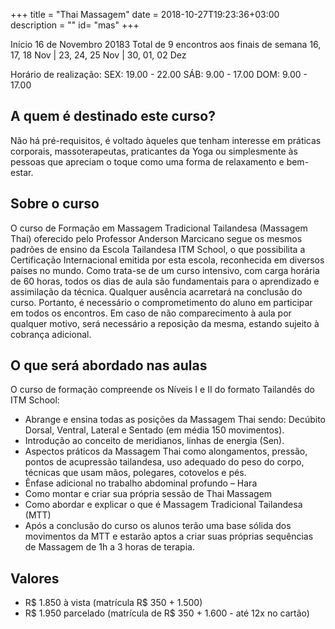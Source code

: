 +++
title = "Thai Massagem"
date = 2018-10-27T19:23:36+03:00
description = ""
id= "mas"
+++

Início 16 de Novembro 20183
Total de 9 encontros aos finais de semana
16, 17, 18 Nov | 23, 24, 25 Nov | 30, 01, 02 Dez

Horário de realização:
SEX: 19.00 - 22.00
SÁB: 9.00 - 17.00
DOM: 9.00 - 17.00


## A quem é destinado este curso?
Não há pré-requisitos, é voltado àqueles que tenham interesse em práticas corporais, massoterapeutas, praticantes da Yoga ou simplesmente às pessoas que apreciam o toque como uma forma de relaxamento e bem-estar.

## Sobre o curso
O curso de Formação em Massagem Tradicional Tailandesa (Massagem Thai) oferecido pelo Professor Anderson Marcicano segue os mesmos padrões de ensino da Escola Tailandesa ITM School, o que possibilita a Certificação Internacional emitida por esta escola, reconhecida em diversos países no mundo.
Como trata-se de um curso intensivo, com carga horária de 60 horas, todos os dias de aula são fundamentais para o aprendizado e assimilação da técnica. Qualquer ausência acarretará na conclusão do curso. Portanto, é necessário o comprometimento do aluno em participar em todos os encontros.
Em caso de não comparecimento à aula por qualquer motivo, será necessário a reposição da mesma, estando sujeito à cobrança adicional.

## O que será abordado nas aulas
O curso de formação compreende os Níveis I e II do formato Tailandês do ITM School:
- Abrange e ensina todas as posições da Massagem Thai sendo: Decúbito Dorsal, Ventral, Lateral e Sentado (em média 150 movimentos).
- Introdução ao conceito de meridianos, linhas de energia (Sen).
- Aspectos práticos da Massagem Thai como alongamentos, pressão, pontos de acupressão tailandesa, uso adequado do peso do corpo, técnicas que usam mãos, polegares, cotovelos e pés.
- Ênfase adicional no trabalho abdominal profundo – Hara
- Como montar e criar sua própria sessão de Thai Massagem
- Como abordar e explicar o que é Massagem Tradicional Tailandesa (MTT)
- Após a conclusão do curso os alunos terão uma base sólida dos movimentos da MTT e estarão aptos a criar suas próprias sequências de Massagem de 1h a 3 horas de terapia.

## Valores
- R$ 1.850 à vista (matrícula R$ 350 + 1.500)
- R$ 1.950 parcelado (matrícula de R$ 350 + 1.600 - até 12x no cartão)

